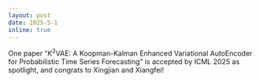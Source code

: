 ```yaml
---
layout: post
date: 2025-5-1
inline: true
---
```


One paper “$K^2$VAE: A Koopman-Kalman Enhanced Variational AutoEncoder for Probabilistic Time Series Forecasting” is accepted by ICML 2025 as spotlight, and congrats to Xingjian and Xiangfei! 
